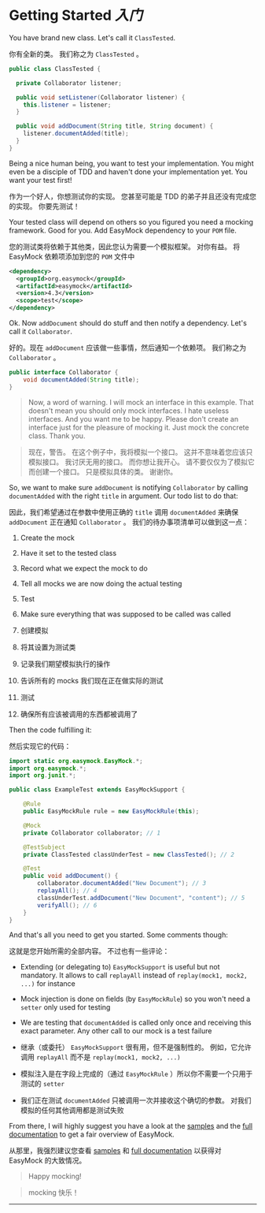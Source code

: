 # Getting Started _入门_

You have brand new class. 
Let's call it `ClassTested`.


你有全新的类。
我们称之为 `ClassTested` 。


```java
public class ClassTested {

  private Collaborator listener;

  public void setListener(Collaborator listener) {
    this.listener = listener;
  }

  public void addDocument(String title, String document) {
    listener.documentAdded(title);
  }
}
```


Being a nice human being, you want to test your implementation. 
You might even be a disciple of TDD and haven't done your implementation yet. 
You want your test first!


作为一个好人，你想测试你的实现。
您甚至可能是 TDD 的弟子并且还没有完成您的实现。
你要先测试！


Your tested class will depend on others so you figured you need a mocking framework. 
Good for you. 
Add EasyMock dependency to your `POM` file.


您的测试类将依赖于其他类，因此您认为需要一个模拟框架。
对你有益。
将 EasyMock 依赖项添加到您的 `POM` 文件中


```xml
<dependency>
  <groupId>org.easymock</groupId>
  <artifactId>easymock</artifactId>
  <version>4.3</version>
  <scope>test</scope>
</dependency>
```


Ok. Now `addDocument` should do stuff and then notify a dependency. 
Let's call it `Collaborator`.


好的。现在 `addDocument` 应该做一些事情，然后通知一个依赖项。
我们称之为 `Collaborator` 。


```java
public interface Collaborator {
    void documentAdded(String title);
}
```


> Now, a word of warning. 
> I will mock an interface in this example. 
> That doesn't mean you should only mock interfaces. 
> I hate useless interfaces. 
> And you want me to be happy. 
> Please don't create an interface just for the pleasure of mocking it. 
> Just mock the concrete class. 
> Thank you.


> 现在，警告。
> 在这个例子中，我将模拟一个接口。 
> 这并不意味着您应该只模拟接口。
> 我讨厌无用的接口。
> 而你想让我开心。
> 请不要仅仅为了模拟它而创建一个接口。
> 只是模拟具体的类。
> 谢谢你。


So, we want to make sure `addDocument` is notifying `Collaborator` by calling `documentAdded` with the right `title` in argument. 
Our todo list to do that:


因此，我们希望通过在参数中使用正确的 `title` 调用 `documentAdded` 来确保 `addDocument` 正在通知 `Collaborator` 。
我们的待办事项清单可以做到这一点：


1. Create the mock
2. Have it set to the tested class
3. Record what we expect the mock to do
4. Tell all mocks we are now doing the actual testing
5. Test
6. Make sure everything that was supposed to be called was called


1. 创建模拟
2. 将其设置为测试类
3. 记录我们期望模拟执行的操作
4. 告诉所有的 mocks 我们现在正在做实际的测试
5. 测试
6. 确保所有应该被调用的东西都被调用了


Then the code fulfilling it:


然后实现它的代码：

```java
import static org.easymock.EasyMock.*;
import org.easymock.*;
import org.junit.*;

public class ExampleTest extends EasyMockSupport {

    @Rule
    public EasyMockRule rule = new EasyMockRule(this);

    @Mock
    private Collaborator collaborator; // 1

    @TestSubject
    private ClassTested classUnderTest = new ClassTested(); // 2

    @Test
    public void addDocument() {
        collaborator.documentAdded("New Document"); // 3
        replayAll(); // 4
        classUnderTest.addDocument("New Document", "content"); // 5
        verifyAll(); // 6
    }
}
```

And that's all you need to get you started. 
Some comments though:


这就是您开始所需的全部内容。
不过也有一些评论：


* Extending (or delegating to) `EasyMockSupport` is useful but not mandatory. 
    It allows to call `replayAll` instead of `replay(mock1, mock2, ...)` for instance
* Mock injection is done on fields (by `EasyMockRule`) so you won't need a `setter` only used for testing
* We are testing that `documentAdded` is called only once and receiving this exact parameter. 
    Any other call to our mock is a test failure


* 继承（或委托） `EasyMockSupport` 很有用，但不是强制性的。
  例如，它允许调用 `replayAll` 而不是 `replay(mock1, mock2, ...)`
* 模拟注入是在字段上完成的（通过 `EasyMockRule` ）所以你不需要一个只用于测试的 `setter`
* 我们正在测试 `documentAdded` 只被调用一次并接收这个确切的参数。
  对我们模拟的任何其他调用都是测试失败


From there, I will highly suggest you have a look at the [samples](https://github.com/easymock/easymock/tree/easymock-4.3/core/src/samples/java/org/easymock/samples) and the [full documentation](https://easymock.org/user-guide.html) to get a fair overview of EasyMock.


从那里，我强烈建议您查看 [samples](https://github.com/easymock/easymock/tree/easymock-4.3/core/src/samples/java/org/easymock/samples) 和 [full documentation](./User%20guide/User%20Guide.md) 以获得对 EasyMock 的大致情况。


> Happy mocking!


> mocking 快乐！

---

